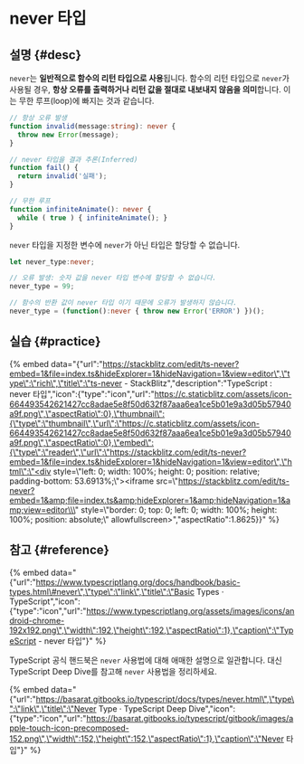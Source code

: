 # never 타입

## 설명 {#desc}

`never`는 **일반적으로 함수의 리턴 타입으로 사용**됩니다. 함수의 리턴 타입으로 `never`가 사용될 경우, **항상 오류를 출력하거나 리턴 값을 절대로 내보내지 않음을 의미**합니다. 이는 무한 루프\(loop\)에 빠지는 것과 같습니다.

```typescript
// 항상 오류 발생
function invalid(message:string): never {
  throw new Error(message);
}

// never 타입을 결과 추론(Inferred)
function fail() {
  return invalid('실패');
}

// 무한 루프
function infiniteAnimate(): never {
  while ( true ) { infiniteAnimate(); }
}
```

`never` 타입을 지정한 변수에 `never`가 아닌 타입은 할당할 수 없습니다.

```typescript
let never_type:never;

// 오류 발생: 숫자 값을 never 타입 변수에 할당할 수 없습니다.
never_type = 99;

// 함수의 반환 값이 never 타입 이기 때문에 오류가 발생하지 않습니다.
never_type = (function():never { throw new Error('ERROR') })();
```

## 실습 {#practice}

{% embed data="{\"url\":\"https://stackblitz.com/edit/ts-never?embed=1&file=index.ts&hideExplorer=1&hideNavigation=1&view=editor\",\"type\":\"rich\",\"title\":\"ts-never - StackBlitz\",\"description\":\"TypeScript : never 타입\",\"icon\":{\"type\":\"icon\",\"url\":\"https://c.staticblitz.com/assets/icon-664493542621427cc8adae5e8f50d632f87aaa6ea1ce5b01e9a3d05b57940a9f.png\",\"aspectRatio\":0},\"thumbnail\":{\"type\":\"thumbnail\",\"url\":\"https://c.staticblitz.com/assets/icon-664493542621427cc8adae5e8f50d632f87aaa6ea1ce5b01e9a3d05b57940a9f.png\",\"aspectRatio\":0},\"embed\":{\"type\":\"reader\",\"url\":\"https://stackblitz.com/edit/ts-never?embed=1&file=index.ts&hideExplorer=1&hideNavigation=1&view=editor\",\"html\":\"<div style=\\\"left: 0; width: 100%; height: 0; position: relative; padding-bottom: 53.6913%;\\\"><iframe src=\\\"https://stackblitz.com/edit/ts-never?embed=1&amp;file=index.ts&amp;hideExplorer=1&amp;hideNavigation=1&amp;view=editor\\\" style=\\\"border: 0; top: 0; left: 0; width: 100%; height: 100%; position: absolute;\\\" allowfullscreen></iframe></div>\",\"aspectRatio\":1.8625}}" %}

## 참고 {#reference}

{% embed data="{\"url\":\"https://www.typescriptlang.org/docs/handbook/basic-types.html\#never\",\"type\":\"link\",\"title\":\"Basic Types · TypeScript\",\"icon\":{\"type\":\"icon\",\"url\":\"https://www.typescriptlang.org/assets/images/icons/android-chrome-192x192.png\",\"width\":192,\"height\":192,\"aspectRatio\":1},\"caption\":\"TypeScript - never 타입\"}" %}

TypeScript 공식 핸드북은 `never` 사용법에 대해 애매한 설명으로 일관합니다. 대신 TypeScript Deep Dive를 참고해 `never` 사용법을 정리하세요.

{% embed data="{\"url\":\"https://basarat.gitbooks.io/typescript/docs/types/never.html\",\"type\":\"link\",\"title\":\"Never Type · TypeScript Deep Dive\",\"icon\":{\"type\":\"icon\",\"url\":\"https://basarat.gitbooks.io/typescript/gitbook/images/apple-touch-icon-precomposed-152.png\",\"width\":152,\"height\":152,\"aspectRatio\":1},\"caption\":\"Never 타입\"}" %}



